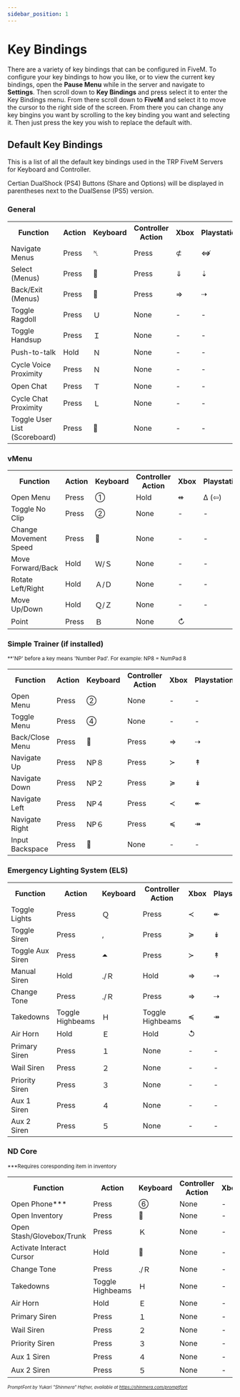 ```yaml
---
sidebar_position: 1
---
```


# Key Bindings

There are a variety of key bindings that can be configured in FiveM. To configure your key bindings to how you like, or to view the current key bindings, open the **Pause Menu** while in the server and navigate to **Settings**. Then scroll down to **Key Bindings** and press select it to enter the Key Bindings menu. From there scroll down to **FiveM** and select it to move the cursor to the right side of the screen. From there you can change any key bingins you want by scrolling to the key binding you want and selecting it. Then just press the key you wish to replace the default with.

## Default Key Bindings

This is a list of all the default key bindings used in the TRP FiveM Servers for Keyboard and Controller.

Certian DualShock (PS4) Buttons (Share and Options) will be displayed in parentheses next to the DualSense (PS5) version.

<!--<sup> <sub>\*Nintendo Pro Controller Only; Inputs untested, results may vary. </sub> </sup>-->

### General
<table cellspacing="0" cellpadding="0" border="0">
  <tr>
    <th>Function</th>
	<th>Action</th>
	<th>Keyboard</th>
	<th>Controller Action</th>
	<th>Xbox</th>
	<th>Playstation</th>
	<!--<th>Nintentdo*</th>-->
  </tr>
  <tr>
	<td>Navigate Menus</td>
	<td>Press</td>
	<td><span class='glyph' id='smallglyph1'>␤</span></td>
	<td>Press</td>
    <td><span class='glyph'>⊄</span></td>
	<td><span class='glyph'>⇎</span></td>
	<!--<td><span class='glyph'>⊄</span></td>-->
  </tr>
  <tr>
	<td>Select (Menus)</td>
	<td>Press</td>
	<td><span class='glyph' id='smallglyph1'>␮</span></td>
	<td>Press</td>
    <td><span class='glyph'>⇓</span></td>
	<td><span class='glyph'>⇣</span></td>
	<!--<td><span class='glyph'>⇒</span></td>-->
  </tr>
  <tr>
	<td>Back/Exit (Menus)</td>
	<td>Press</td>
	<td><span class='glyph' id='smallglyph1'>␭</span></td>
	<td>Press</td>
    <td><span class='glyph'>⇒</span></td>
	<td><span class='glyph'>⇢</span></td>
	<!--<td><span class='glyph'>⇓</span></td>-->
  </tr>
  <tr>
    <td>Toggle Ragdoll</td>
	<td>Press</td>
	<td><span class='glyph'>Ｕ</span></td>
    <td>None</td>
	<td>-</td>
	<td>-</td>
  </tr>
  <tr>
    <td>Toggle Handsup</td>
	<td>Press</td>
	<td><span class='glyph'>Ｉ</span></td>
    <td>None</td>
	<td>-</td>
	<td>-</td>
  </tr>
  <tr>
    <td>Push-to-talk</td>
	<td>Hold</td>
	<td><span class='glyph'>Ｎ</span></td>
    <td>None</td>
	<td>-</td>
	<td>-</td>
  </tr>
  <tr>
    <td>Cycle Voice Proximity</td>
	<td>Press</td>
	<td><span class='glyph'>Ｎ</span></td>
    <td>None</td>
	<td>-</td>
	<td>-</td>
  </tr>
  <tr>
    <td>Open Chat</td>
	<td>Press</td>
	<td><span class='glyph'>Ｔ</span></td>
    <td>None</td>
	<td>-</td>
	<td>-</td>
  </tr>
  <tr>
    <td>Cycle Chat Proximity</td>
	<td>Press</td>
	<td><span class='glyph'>Ｌ</span></td>
    <td>None</td>
	<td>-</td>
	<td>-</td>
  </tr>
  <tr>
    <td>Toggle User List (Scoreboard)</td>
	<td>Press</td>
	<td><span class='glyph'>␵</span></td>
    <td>None</td>
	<td>-</td>
	<td>-</td>
  </tr>
</table>

### vMenu

<table cellspacing="0" cellpadding="0" border="0">
  <tr>
    <th>Function</th>
	<th>Action</th>
	<th>Keyboard</th>
	<th>Controller Action</th>
	<th>Xbox</th>
	<th>Playstation</th>
	<!--<th>Nintentdo*</th>-->
  </tr>
  <tr>
	<td>Open Menu</td>
	<td>Press</td>
	<td><span class='glyph'>①</span></td>
	<td>Hold</td>
    <td><span class='glyph'>⇺</span></td>
	<td><span class='glyph'>∆ (⇦)</span></td>
	<!--<td><span class='glyph'>⇽</span></td>-->
  </tr>
  <tr>
    <td>Toggle No Clip</td>
	<td>Press</td>
	<td><span class='glyph'>②</span></td>
    <td>None</td>
	<td>-</td>
	<td>-</td>
  </tr>
   <tr>
    <td>Change Movement Speed</td>
	<td>Press</td>
	<td><span class='glyph' id='smallglyph2'>⑏</span></td>
    <td>None</td>
	<td>-</td>
	<td>-</td>
  </tr>
  <tr>
    <td>Move Forward/Back</td>
	<td>Hold</td>
	<td> <span class='glyph'>Ｗ/Ｓ</span> </td>
    <td>None</td>
	<td>-</td>
	<td>-</td>
  </tr>
  <tr>
    <td>Rotate Left/Right</td>
	<td>Hold</td>
	<td><span class='glyph'>Ａ/Ｄ</span></td>
    <td>None</td>
	<td>-</td>
	<td>-</td>
  </tr>
  <tr>
    <td>Move Up/Down</td>
	<td>Hold</td>
	<td><span class='glyph'>Ｑ/Ｚ</span></td>
    <td>None</td>
	<td>-</td>
	<td>-</td>
  </tr>
  <tr>
    <td>Point</td>
	<td>Press</td>
	<td><span class='glyph'>Ｂ</span></td>
    <td>None</td>
	<td colspan="2"><span class='glyph' id='smallglyph2'>↻</span></td>
  </tr>
</table>

### Simple Trainer (if installed)

<sub>\**'NP' before a key means 'Number Pad'. For example: NP8 = NumPad 8 </sub>

<table cellspacing="0" cellpadding="0" border="0">
  <tr>
    <th>Function</th>
	<th>Action</th>
	<th>Keyboard</th>
	<th>Controller Action</th>
	<th>Xbox</th>
	<th>Playstation</th>
	<!--<th>Nintentdo*</th>-->
  </tr>
  <tr>
	<td>Open Menu</td>
	<td>Press</td>
	<td><span class='glyph'>②</span></td>
	<td>None</td>
	<td>-</td>
	<td>-</td>
  </tr>
  <tr>
	<td>Toggle Menu</td>
	<td>Press</td>
	<td><span class='glyph'>④</span></td>
	<td>None</td>
	<td>-</td>
	<td>-</td>
  </tr>
  <tr>
	<td>Back/Close Menu</td>
	<td>Press</td>
	<td><span class='glyph' id='smallglyph1'>␭</span></td>
	<td>Press</td>
    <td><span class='glyph'>⇒</span></td>
	<td><span class='glyph'>⇢</span></td>
	<!--<td><span class='glyph'>⇓</span></td>-->
  </tr>
   <tr>
    <td>Navigate Up</td>
	<td>Press</td>
	<td><span class='glyph'>NP８</span></td>
    <td>Press</td>
    <td><span class='glyph'>≻</span></td>
	<td><span class='glyph'>↟</span></td>
	<!--<td><span class='glyph'>≻</span></td>-->
  </tr>
  <tr>
    <td>Navigate Down</td>
	<td>Press</td>
	<td><span class='glyph'>NP２</span></td>
    <td>Press</td>
    <td><span class='glyph'>≽</span></td>
	<td><span class='glyph'>↡</span></td>
	<!--<td><span class='glyph'>≽</span></td>-->
  </tr>
  <tr>
    <td>Navigate Left</td>
	<td>Press</td>
	<td><span class='glyph'>NP４</span></td>
    <td>Press</td>
    <td><span class='glyph'>≺</span></td>
	<td><span class='glyph'>↞</span></td>
	<!--<td><span class='glyph'>≺</span></td>-->
  </tr>
  <tr>
    <td>Navigate Right</td>
	<td>Press</td>
	<td><span class='glyph'>NP６</span></td>
    <td>Press</td>
    <td><span class='glyph'>≼</span></td>
	<td><span class='glyph'>↠</span></td>
	<!--<td><span class='glyph'>≼</span></td>-->
  </tr>
  <tr>
    <td>Input Backspace</td>
	<td>Press</td>
	<td><span class='glyph'>␷</span></td>
    <td>None</td>
	<td>-</td>
	<td>-</td>
  </tr>
</table>

### Emergency Lighting System (ELS)

<table cellspacing="0" cellpadding="0" border="0">
  <tr>
    <th>Function</th>
	<th>Action</th>
	<th>Keyboard</th>
	<th>Controller Action</th>
	<th>Xbox</th>
	<th>Playstation</th>
	<!--<th>Nintentdo*</th>-->
  </tr>
  <tr>
	<td>Toggle Lights</td>
	<td>Press</td>
	<td><span class='glyph'>Ｑ</span></td>
	<td>Press</td>
    <td><span class='glyph'>≺</span></td>
	<td><span class='glyph'>↞</span></td>
	<!--<td><span class='glyph'>≺</span></td>-->
  </tr>
  <tr>
	<td>Toggle Siren</td>
	<td>Press</td>
	<td><span class='glyph' id='smallglyph1'>,</span></td>
	<td>Press</td>
    <td><span class='glyph'>≽</span></td>
	<td><span class='glyph'>↡</span></td>
	<!--<td><span class='glyph'>≽</span></td>-->
  </tr>
  <tr>
    <td>Toggle Aux Siren</td>
	<td>Press</td>
	<td><span class='glyph'>⏶</span></td>
    <td>Press</td>
    <td><span class='glyph'>≻</span></td>
	<td><span class='glyph'>↟</span></td>
	<!--<td><span class='glyph'>≻</span></td>-->
  </tr>
  <tr>
	<td>Manual Siren</td>
	<td>Hold</td>
	<td><span class='glyph' id='smallglyph1'>.</span><span class='glyph'>/Ｒ</span></td>
	<td>Hold</td>
    <td><span class='glyph'>⇒</span></td>
	<td><span class='glyph'>⇢</span></td>
	<!--<td><span class='glyph'>⇓</span></td>-->
  </tr>
  <tr>
	<td>Change Tone</td>
	<td>Press</td>
	<td><span class='glyph' id='smallglyph1'>.</span><span class='glyph'>/Ｒ</span></td>
	<td>Press</td>
    <td><span class='glyph'>⇒</span></td>
	<td><span class='glyph'>⇢</span></td>
	<!--<td><span class='glyph'>⇓</span></td>-->
  </tr>
   <tr>
    <td>Takedowns</td>
	<td>Toggle Highbeams</td>
	<td><span class='glyph'>Ｈ</span></td>
    <td>Toggle Highbeams</td>
    <td><span class='glyph'>≼</span></td>
	<td><span class='glyph'>↠</span></td>
	<!--<td><span class='glyph'>≼</span></td>-->
  </tr>
  <tr>
    <td>Air Horn</td>
	<td>Hold</td>
	<td><span class='glyph'>Ｅ</span></td>
    <td>Hold</td>
    <td colspan="2"><span class='glyph' id='smallglyph2'>↺</span></td>
  </tr>
  <tr>
    <td>Primary Siren</td>
	<td>Press</td>
	<td><span class='glyph'>１</span></td>
	<td>None</td>
	<td>-</td>
	<td>-</td>
  </tr>
  <tr>
    <td>Wail Siren</td>
	<td>Press</td>
	<td><span class='glyph'>２</span></td>
	<td>None</td>
	<td>-</td>
	<td>-</td>
  </tr>
  <tr>
    <td>Priority Siren</td>
	<td>Press</td>
	<td><span class='glyph'>３</span></td>
	<td>None</td>
	<td>-</td>
	<td>-</td>
  </tr>
  <tr>
    <td>Aux 1 Siren</td>
	<td>Press</td>
	<td><span class='glyph'>４</span></td>
	<td>None</td>
	<td>-</td>
	<td>-</td>
  </tr>
  <tr>
    <td>Aux 2 Siren</td>
	<td>Press</td>
	<td><span class='glyph'>５</span></td>
	<td>None</td>
	<td>-</td>
	<td>-</td>
  </tr>
</table>

### ND Core

<sup>***Requires coresponding item in inventory</sup>

<table cellspacing="0" cellpadding="0" border="0">
  <tr>
    <th>Function</th>
	<th>Action</th>
	<th>Keyboard</th>
	<th>Controller Action</th>
	<th>Xbox</th>
	<th>Playstation</th>
  </tr>
  <tr>
	<td>Open Phone***</td>
	<td>Press</td>
	<td><span class='glyph'>⑥</span></td>
	<td>None</td>
	<td>-</td>
	<td>-</td>
  </tr>
  <tr>
	<td>Open Inventory</td>
	<td>Press</td>
	<td><span class='glyph' id='smallglyph2'>␬</span></td>
	<td>None</td>
	<td>-</td>
	<td>-</td>
  </tr>
  <tr>
    <td>Open Stash/Glovebox/Trunk</td>
	<td>Press</td>
	<td><span class='glyph'>Ｋ</span></td>
    <td>None</td>
	<td>-</td>
	<td>-</td>
  </tr>
  <tr>
	<td>Activate Interact Cursor</td>
	<td>Hold</td>
	<td><span class='glyph' id='smallglyph2'>⑋</span></td>
	<td>None</td>
	<td>-</td>
	<td>-</td>
  </tr>
  <tr>
	<td>Change Tone</td>
	<td>Press</td>
	<td><span class='glyph' id='smallglyph1'>.</span><span class='glyph'>/Ｒ</span></td>
	<td>None</td>
	<td>-</td>
	<td>-</td>
  </tr>
   <tr>
    <td>Takedowns</td>
	<td>Toggle Highbeams</td>
	<td><span class='glyph'>Ｈ</span></td>
    <td>None</td>
	<td>-</td>
	<td>-</td>
  </tr>
  <tr>
    <td>Air Horn</td>
	<td>Hold</td>
	<td><span class='glyph'>Ｅ</span></td>
    <td>None</td>
	<td>-</td>
	<td>-</td>
  </tr>
  <tr>
    <td>Primary Siren</td>
	<td>Press</td>
	<td><span class='glyph'>１</span></td>
	<td>None</td>
	<td>-</td>
	<td>-</td>
  </tr>
  <tr>
    <td>Wail Siren</td>
	<td>Press</td>
	<td><span class='glyph'>２</span></td>
	<td>None</td>
	<td>-</td>
	<td>-</td>
  </tr>
  <tr>
    <td>Priority Siren</td>
	<td>Press</td>
	<td><span class='glyph'>３</span></td>
	<td>None</td>
	<td>-</td>
	<td>-</td>
  </tr>
  <tr>
    <td>Aux 1 Siren</td>
	<td>Press</td>
	<td><span class='glyph'>４</span></td>
	<td>None</td>
	<td>-</td>
	<td>-</td>
  </tr>
  <tr>
    <td>Aux 2 Siren</td>
	<td>Press</td>
	<td><span class='glyph'>５</span></td>
	<td>None</td>
	<td>-</td>
	<td>-</td>
  </tr>
</table>

<sup> <sub> *PromptFont by Yukari "Shinmera" Hafner, available at https://shinmera.com/promptfont* </sub> </sup>